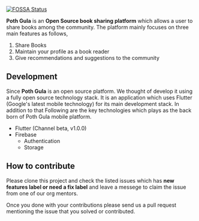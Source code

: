 [![FOSSA Status](https://app.fossa.io/api/projects/git%2Bgithub.com%2FCodeLanka%2FPothGula.svg?type=shield)](https://app.fossa.io/projects/git%2Bgithub.com%2FCodeLanka%2FPothGula?ref=badge_shield)

**Poth Gula** is an **Open Source book sharing platform** which allows a user to share books among the community. The platform mainly focuses on three main features as follows,

 1. Share Books 
 2. Maintain your profile as a book reader 
 3. Give recommendations and suggestions to the community

## Development

Since **Poth Gula** is an open source platform. We thought of develop it using a fully open source technology stack. It is an application which uses Flutter (Google's latest mobile technology) for its main development stack. In addition to that Following are the key technologies which plays as the back born of Poth Gula mobile platform.

 - Flutter (Channel beta, v1.0.0)
 - Firebase
	 - Authentication 
	 - Storage 

## How to contribute

Please clone this project and check the listed issues which has **new features label or need a fix label** and leave a messege to claim the issue from one of our org mentors. 

Once you done with your contributions please send us a pull request mentioning the issue that you solved or contributed.
